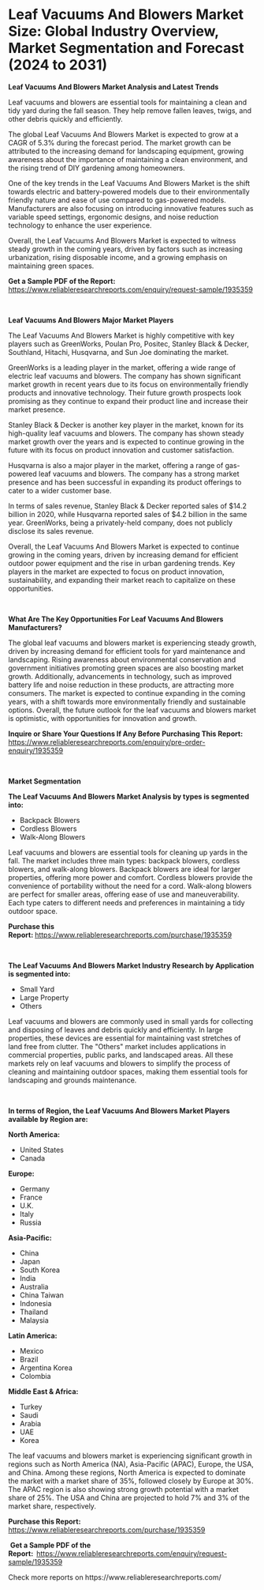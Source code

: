 <p><h1>Leaf Vacuums And Blowers Market Size: Global Industry Overview, Market Segmentation and Forecast (2024 to 2031)</h1></p><p><strong>Leaf Vacuums And Blowers Market Analysis and Latest Trends</strong></p>
<p><p>Leaf vacuums and blowers are essential tools for maintaining a clean and tidy yard during the fall season. They help remove fallen leaves, twigs, and other debris quickly and efficiently. </p><p>The global Leaf Vacuums And Blowers Market is expected to grow at a CAGR of 5.3% during the forecast period. The market growth can be attributed to the increasing demand for landscaping equipment, growing awareness about the importance of maintaining a clean environment, and the rising trend of DIY gardening among homeowners. </p><p>One of the key trends in the Leaf Vacuums And Blowers Market is the shift towards electric and battery-powered models due to their environmentally friendly nature and ease of use compared to gas-powered models. Manufacturers are also focusing on introducing innovative features such as variable speed settings, ergonomic designs, and noise reduction technology to enhance the user experience.</p><p>Overall, the Leaf Vacuums And Blowers Market is expected to witness steady growth in the coming years, driven by factors such as increasing urbanization, rising disposable income, and a growing emphasis on maintaining green spaces.</p></p>
<p><strong>Get a Sample PDF of the Report:&nbsp;</strong> <a href="https://www.reliableresearchreports.com/enquiry/request-sample/1935359">https://www.reliableresearchreports.com/enquiry/request-sample/1935359</a></p>
<p>&nbsp;</p>
<p><strong>Leaf Vacuums And Blowers Major Market Players</strong></p>
<p><p>The Leaf Vacuums And Blowers Market is highly competitive with key players such as GreenWorks, Poulan Pro, Positec, Stanley Black & Decker, Southland, Hitachi, Husqvarna, and Sun Joe dominating the market.</p><p>GreenWorks is a leading player in the market, offering a wide range of electric leaf vacuums and blowers. The company has shown significant market growth in recent years due to its focus on environmentally friendly products and innovative technology. Their future growth prospects look promising as they continue to expand their product line and increase their market presence.</p><p>Stanley Black & Decker is another key player in the market, known for its high-quality leaf vacuums and blowers. The company has shown steady market growth over the years and is expected to continue growing in the future with its focus on product innovation and customer satisfaction.</p><p>Husqvarna is also a major player in the market, offering a range of gas-powered leaf vacuums and blowers. The company has a strong market presence and has been successful in expanding its product offerings to cater to a wider customer base.</p><p>In terms of sales revenue, Stanley Black & Decker reported sales of $14.2 billion in 2020, while Husqvarna reported sales of $4.2 billion in the same year. GreenWorks, being a privately-held company, does not publicly disclose its sales revenue.</p><p>Overall, the Leaf Vacuums And Blowers Market is expected to continue growing in the coming years, driven by increasing demand for efficient outdoor power equipment and the rise in urban gardening trends. Key players in the market are expected to focus on product innovation, sustainability, and expanding their market reach to capitalize on these opportunities.</p></p>
<p>&nbsp;</p>
<p><strong>What Are The Key Opportunities For Leaf Vacuums And Blowers Manufacturers?</strong></p>
<p><p>The global leaf vacuums and blowers market is experiencing steady growth, driven by increasing demand for efficient tools for yard maintenance and landscaping. Rising awareness about environmental conservation and government initiatives promoting green spaces are also boosting market growth. Additionally, advancements in technology, such as improved battery life and noise reduction in these products, are attracting more consumers. The market is expected to continue expanding in the coming years, with a shift towards more environmentally friendly and sustainable options. Overall, the future outlook for the leaf vacuums and blowers market is optimistic, with opportunities for innovation and growth.</p></p>
<p><strong>Inquire or Share Your Questions If Any Before Purchasing This Report:</strong> <a href="https://www.reliableresearchreports.com/enquiry/pre-order-enquiry/1935359">https://www.reliableresearchreports.com/enquiry/pre-order-enquiry/1935359</a></p>
<p>&nbsp;</p>
<p><strong>Market Segmentation</strong></p>
<p><strong>The Leaf Vacuums And Blowers Market Analysis by types is segmented into:</strong></p>
<p><ul><li>Backpack Blowers</li><li>Cordless Blowers</li><li>Walk-Along Blowers</li></ul></p>
<p><p>Leaf vacuums and blowers are essential tools for cleaning up yards in the fall. The market includes three main types: backpack blowers, cordless blowers, and walk-along blowers. Backpack blowers are ideal for larger properties, offering more power and comfort. Cordless blowers provide the convenience of portability without the need for a cord. Walk-along blowers are perfect for smaller areas, offering ease of use and maneuverability. Each type caters to different needs and preferences in maintaining a tidy outdoor space.</p></p>
<p><strong>Purchase this Report:&nbsp;</strong><a href="https://www.reliableresearchreports.com/purchase/1935359">https://www.reliableresearchreports.com/purchase/1935359</a></p>
<p>&nbsp;</p>
<p><strong>The Leaf Vacuums And Blowers Market Industry Research by Application is segmented into:</strong></p>
<p><ul><li>Small Yard</li><li>Large Property</li><li>Others</li></ul></p>
<p><p>Leaf vacuums and blowers are commonly used in small yards for collecting and disposing of leaves and debris quickly and efficiently. In large properties, these devices are essential for maintaining vast stretches of land free from clutter. The "Others" market includes applications in commercial properties, public parks, and landscaped areas. All these markets rely on leaf vacuums and blowers to simplify the process of cleaning and maintaining outdoor spaces, making them essential tools for landscaping and grounds maintenance.</p></p>
<p>&nbsp;</p>
<p><strong>In terms of Region, the Leaf Vacuums And Blowers Market Players available by Region are:</strong></p>
<p>
    <p> <strong> North America: </strong>
        <ul>
            <li>United States</li>
            <li>Canada</li>
        </ul>
        </p> 
    <p> <strong> Europe: </strong>
        <ul>
            <li>Germany</li>
            <li>France</li>
            <li>U.K.</li>
            <li>Italy</li>
            <li>Russia</li>
        </ul>
        </p> 
    <p> <strong> Asia-Pacific: </strong>
        <ul>
            <li>China</li>
            <li>Japan</li>
            <li>South Korea</li>
            <li>India</li>
            <li>Australia</li>
            <li>China Taiwan</li>
            <li>Indonesia</li>
            <li>Thailand</li>
            <li>Malaysia</li>
        </ul>
        </p> 
    <p> <strong> Latin America: </strong>
        <ul>
            <li>Mexico</li>
            <li>Brazil</li>
            <li>Argentina Korea</li>
            <li>Colombia</li>
        </ul>
        </p> 
    <p> <strong> Middle East & Africa: </strong>
        <ul>
            <li>Turkey</li>
            <li>Saudi</li>
            <li>Arabia</li>
            <li>UAE</li>
            <li>Korea</li>
        </ul>
    </p>
    </p>
<p><p>The leaf vacuums and blowers market is experiencing significant growth in regions such as North America (NA), Asia-Pacific (APAC), Europe, the USA, and China. Among these regions, North America is expected to dominate the market with a market share of 35%, followed closely by Europe at 30%. The APAC region is also showing strong growth potential with a market share of 25%. The USA and China are projected to hold 7% and 3% of the market share, respectively.</p></p>
<p><strong>Purchase this Report: </strong><a href="https://www.reliableresearchreports.com/purchase/1935359">https://www.reliableresearchreports.com/purchase/1935359</a></p>
<p>&nbsp;<strong>Get a Sample PDF of the Report:&nbsp;&nbsp;</strong><a href="https://www.reliableresearchreports.com/enquiry/request-sample/1935359">https://www.reliableresearchreports.com/enquiry/request-sample/1935359</a></p>
<p><strong></strong></p>
<p>Check more reports on https://www.reliableresearchreports.com/</p>